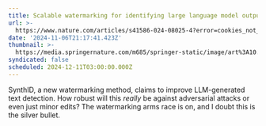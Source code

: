 ```yaml
---
title: Scalable watermarking for identifying large language model outputs - Nature
url: >-
  https://www.nature.com/articles/s41586-024-08025-4?error=cookies_not_supported&code=5ec05732-fa45-4fce-a1c7-3ef0383c6f47
date: '2024-11-06T21:17:41.423Z'
thumbnail: >-
  https://media.springernature.com/m685/springer-static/image/art%3A10.1038%2Fs41586-024-08025-4/MediaObjects/41586_2024_8025_Fig1_HTML.png
syndicated: false
scheduled: 2024-12-11T03:00:00.000Z
---
```

SynthID, a new watermarking method, claims to improve LLM-generated text detection. How robust will this *really* be against adversarial attacks or even just minor edits?  The watermarking arms race is on, and I doubt this is the silver bullet.
